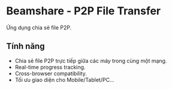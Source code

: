 # Beamshare - P2P File Transfer

Ứng dụng chia sẻ file P2P.

##  Tính năng

-  Chia sẻ file P2P trực tiếp giữa các máy trong cùng một mạng.
-  Real-time progress tracking.
-  Cross-browser compatibility.
-  Tối ưu giao diện cho Mobile/Tablet/PC...
